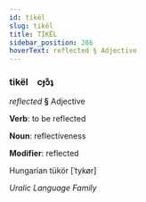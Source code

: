 ```yaml
---
id: tikël
slug: tikël
title: TİKËL
sidebar_position: 286
hoverText: reflected § Adjective
---
```


### tikël&emsp;<span kind="abugida">cɟɔ͊ʇ</span>

*reflected* **§** Adjective

**Verb**: to be reflected

**Noun**: reflectiveness

**Modifier**: reflected

Hungarian tükör [ˈtykør]

*Uralic Language Family*